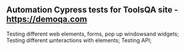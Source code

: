 ## Automation Cypress tests for ToolsQA site - https://demoqa.com 

Testing different web elements, forms, pop up windowsand widgets;
Testing different шnteractions with elements;
Testing API;



